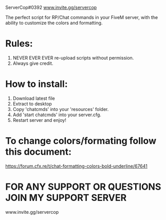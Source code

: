 ServerCop#0392 www.invite.gg/servercop

The perfect script for RP/Chat commands in your FiveM server, with the ability to customize the colors and formatting.

# Rules: 
1. NEVER EVER EVER re-upload scripts without permission.
2. Always give credit.

# How to install:
1. Download latest file 
2. Extract to desktop
3. Copy 'chatcmds' into your 'resources' folder. 
4. Add 'start chatcmds' into your server.cfg. 
5. Restart server and enjoy!

# To change colors/formating follow this document:
https://forum.cfx.re/t/chat-formatting-colors-bold-underline/67641 

<h1>FOR ANY SUPPORT OR QUESTIONS JOIN MY SUPPORT SERVER</h1>
www.invite.gg/servercop

